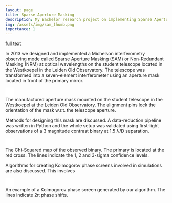 ```yaml
---
layout: page
title: Sparse Aperture Masking
description: My Bachelor research project on implementing Sparse Aperture Masking at the Leiden Old Observatory.
img: /assets/img/sam_thumb.png
importance: 1
---
```


<p>
<div class="thesis-links">
<a class="btn btn-sm z-depth-0" href="{{'/assets/pdf/Por-2013-Sparse_Aperture_Masking_Leiden.pdf' | relative_url }}">full text</a>
</div>
</p>

In 2013 we designed and implemented a Michelson interferometry observing mode called Sparse Aperture Masking (SAM) or Non-Redundant Masking (NRM) at optical wavelengths on the student telescope located in the Westkoepel in the Leiden Old Observatory. The telescope was transformed into a seven-element interferometer using an aperture mask located in front of the primary mirror.

<div class="row justify-content-sm-center">
    <div class="col-sm-8 mt-3 mt-md-0">
        <img class="img-fluid rounded z-depth-1" style="padding: 1em; background-color: white;" src="{{ '/assets/img/sam1.jpg' | relative_url }}" alt="" title="the manufactured aperture mask"/>
    </div>
</div>
<div class="caption">
    The manufactured aperture mask mounted on the student telescope in the Westkoepel at the Leiden Old Observatory. The alignment pins lock the orientation of the mask w.r.t. the telescope aperture.
</div>

Methods for designing this mask are discussed. A data-reduction pipeline was written in Python and the whole setup was validated using first-light observations of a 3 magnitude contrast binary at 1.5 λ/D separation.

<div class="row justify-content-sm-center">
    <div class="col-sm-8 mt-3 mt-md-0">
        <img class="img-fluid rounded z-depth-1" style="padding: 1em; background-color: white;" src="{{ '/assets/img/sam2.jpg' | relative_url }}" alt="" title="chi-squared map for observed binary"/>
    </div>
</div>
<div class="caption">
    The Chi-Squared map of the observed binary. The primary is located at the red cross. The lines indicate the 1, 2 and 3-sigma confidence levels.
</div>

Algorithms for creating Kolmogorov phase screens involved in simulations are also discussed. This involves

<div class="row justify-content-sm-center">
    <div class="col-sm-8 mt-3 mt-md-0">
        <img class="img-fluid rounded z-depth-1" style="padding: 1em; background-color: white;" src="{{ '/assets/img/sam3.jpg' | relative_url }}" alt="" title="Kolmogorov phase screen"/>
    </div>
</div>
<div class="caption">
    An example of a Kolmogorov phase screen generated by our algorithm. The lines indicate 2π phase shifts.
</div>